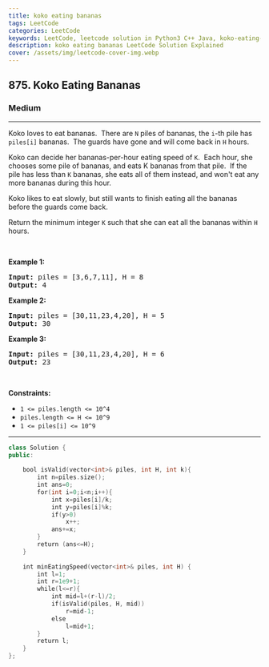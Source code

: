 ```yaml
---
title: koko eating bananas
tags: LeetCode
categories: LeetCode
keywords: LeetCode, leetcode solution in Python3 C++ Java, koko-eating-bananas solution
description: koko eating bananas LeetCode Solution Explained
cover: /assets/img/leetcode-cover-img.webp
---
```





<h2>875. Koko Eating Bananas</h2><h3>Medium</h3><hr><div><p>Koko loves to eat bananas.&nbsp; There are <code>N</code>&nbsp;piles of bananas, the <code>i</code>-th&nbsp;pile has <code>piles[i]</code> bananas.&nbsp; The guards have gone and will come back in <code>H</code> hours.</p>

<p>Koko can decide her bananas-per-hour eating speed of <code>K</code>.&nbsp; Each hour, she chooses some pile of bananas, and eats K bananas from that pile.&nbsp; If the pile has less than <code>K</code> bananas, she eats all of them instead, and won't eat any more bananas during this hour.</p>

<p>Koko likes to eat slowly, but still wants to finish eating all the bananas before the guards come back.</p>

<p>Return the minimum integer <code>K</code> such that she can eat all the bananas within <code>H</code> hours.</p>

<p>&nbsp;</p>
<p><strong>Example 1:</strong></p>
<pre><strong>Input:</strong> piles = [3,6,7,11], H = 8
<strong>Output:</strong> 4
</pre><p><strong>Example 2:</strong></p>
<pre><strong>Input:</strong> piles = [30,11,23,4,20], H = 5
<strong>Output:</strong> 30
</pre><p><strong>Example 3:</strong></p>
<pre><strong>Input:</strong> piles = [30,11,23,4,20], H = 6
<strong>Output:</strong> 23
</pre>
<p>&nbsp;</p>
<p><strong>Constraints:</strong></p>

<ul>
	<li><code>1 &lt;= piles.length &lt;= 10^4</code></li>
	<li><code>piles.length &lt;= H &lt;= 10^9</code></li>
	<li><code>1 &lt;= piles[i] &lt;= 10^9</code></li>
</ul>
</div>

---




```cpp
class Solution {
public:
    
    bool isValid(vector<int>& piles, int H, int k){
        int n=piles.size();
        int ans=0;
        for(int i=0;i<n;i++){
            int x=piles[i]/k;
            int y=piles[i]%k;
            if(y>0)
                x++;
            ans+=x;
        }
        return (ans<=H);
    }
    
    int minEatingSpeed(vector<int>& piles, int H) {
        int l=1;
        int r=1e9+1;
        while(l<=r){
            int mid=l+(r-l)/2;
            if(isValid(piles, H, mid))
                r=mid-1;
            else
                l=mid+1;
        }
        return l;
    }
};

```
